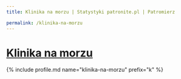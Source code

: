 ```yaml
---
title: Klinika na morzu | Statystyki patronite.pl | Patromierz

permalink: /klinika-na-morzu
---
```


# [Klinika na morzu](https://patronite.pl/klinika-na-morzu)

{% include profile.md name="klinika-na-morzu" prefix="k" %}
